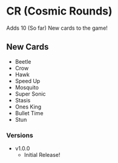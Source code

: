 CR (Cosmic Rounds)
==================

Adds 10 (So far) New cards to the game!

New Cards
---------

-   Beetle
-   Crow
-   Hawk
-   Speed Up
-   Mosquito
-   Super Sonic
-   Stasis
-   Ones King
-   Bullet Time
-   Stun

### Versions

-   v1.0.0
    -   Initial Release!
